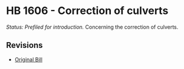 # HB 1606 - Correction of culverts
*Status: Prefiled for introduction.*
Concerning the correction of culverts.

## Revisions
* [Original Bill](1/)